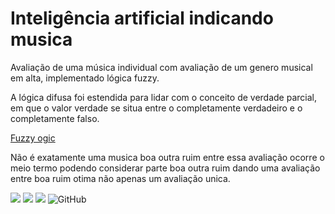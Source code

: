 
# Inteligência artificial indicando musica

Avaliação de uma música individual com avaliação de um genero musical em alta, implementado lógica fuzzy.

A lógica difusa foi estendida para lidar com o conceito de verdade parcial, em que o valor verdade se situa entre o completamente verdadeiro e o completamente falso.


[Fuzzy ogic](https://en.wikipedia.org/wiki/Fuzzy_logic)

  




Não é exatamente uma musica boa outra ruim entre essa avaliação ocorre o meio termo podendo considerar parte boa outra ruim dando uma avaliação entre boa ruim otima não apenas um avaliação unica.

![](https://img.shields.io/badge/python-3.9-informational?style=flat&logo=python&logoColor=white&color=blue) ![](https://img.shields.io/badge/numpy-1.21.0-informational?style=flat&logoColor=white&color=blue)  ![](https://img.shields.io/badge/scikit%20fuzzy-0.4.2-informational?style=flat&logoColor=white&color=blue) ![GitHub](https://img.shields.io/badge/licence-MIT-GREE) 



